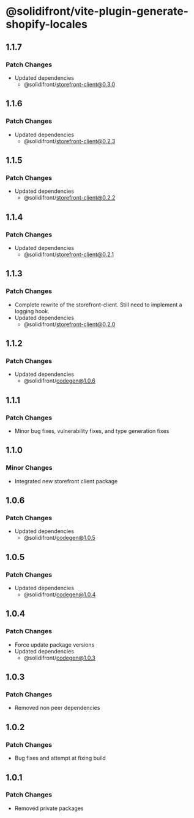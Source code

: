 # @solidifront/vite-plugin-generate-shopify-locales

## 1.1.7

### Patch Changes

- Updated dependencies
  - @solidifront/storefront-client@0.3.0

## 1.1.6

### Patch Changes

- Updated dependencies
  - @solidifront/storefront-client@0.2.3

## 1.1.5

### Patch Changes

- Updated dependencies
  - @solidifront/storefront-client@0.2.2

## 1.1.4

### Patch Changes

- Updated dependencies
  - @solidifront/storefront-client@0.2.1

## 1.1.3

### Patch Changes

- Complete rewrite of the storefront-client. Still need to implement a logging hook.
- Updated dependencies
  - @solidifront/storefront-client@0.2.0

## 1.1.2

### Patch Changes

- Updated dependencies
  - @solidifront/codegen@1.0.6

## 1.1.1

### Patch Changes

- Minor bug fixes, vulnerability fixes, and type generation fixes

## 1.1.0

### Minor Changes

- Integrated new storefront client package

## 1.0.6

### Patch Changes

- Updated dependencies
  - @solidifront/codegen@1.0.5

## 1.0.5

### Patch Changes

- Updated dependencies
  - @solidifront/codegen@1.0.4

## 1.0.4

### Patch Changes

- Force update package versions
- Updated dependencies
  - @solidifront/codegen@1.0.3

## 1.0.3

### Patch Changes

- Removed non peer dependencies

## 1.0.2

### Patch Changes

- Bug fixes and attempt at fixing build

## 1.0.1

### Patch Changes

- Removed private packages
